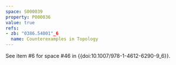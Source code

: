 ```yaml
---
space: S000039
property: P000036
value: true
refs:
- zb: "0386.54001"_6
  name: Counterexamples in Topology
---
```


See item #6 for space #46 in {{doi:10.1007/978-1-4612-6290-9_6}}.
